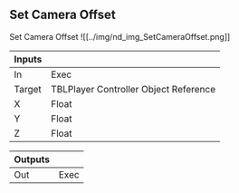 ## Set Camera Offset
Set Camera Offset
![[../img/nd_img_SetCameraOffset.png]]

|Inputs||
|--|--|
| In | Exec |
| Target | TBLPlayer Controller Object Reference |
| X | Float |
| Y | Float |
| Z | Float |

|Outputs||
|--|--|
| Out | Exec |
